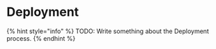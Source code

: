 # Deployment

{% hint style="info" %}
TODO: Write something about the Deployment process.
{% endhint %}

